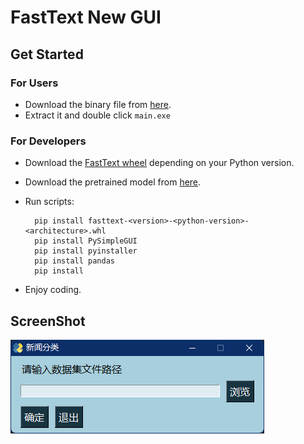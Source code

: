 # FastText New GUI

## Get Started

### For Users

* Download the binary file from [here](https://github.com/LiRunyi2001/cnSoftBei/releases/download/v2/FastTextNewGUI.zip).
* Extract it and double click `main.exe`

### For Developers

* Download the [FastText wheel](https://www.lfd.uci.edu/~gohlke/pythonlibs/#fasttext) depending on your Python version.
* Download the pretrained model from [here](https://1drv.ms/u/s!AmRrl2CAWm_2hNhj7Mu-V2Ku15dQKg?e=zxg1cA).
* Run scripts:

  ```shell
    pip install fasttext-<version>-<python-version>-<architecture>.whl
    pip install PySimpleGUI
    pip install pyinstaller
    pip install pandas
    pip install
  ```

* Enjoy coding.

## ScreenShot

![screenshot](./screenshot.png)
